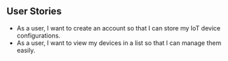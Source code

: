 ## User Stories
- As a user, I want to create an account so that I can store my IoT device configurations.
- As a user, I want to view my devices in a list so that I can manage them easily.
